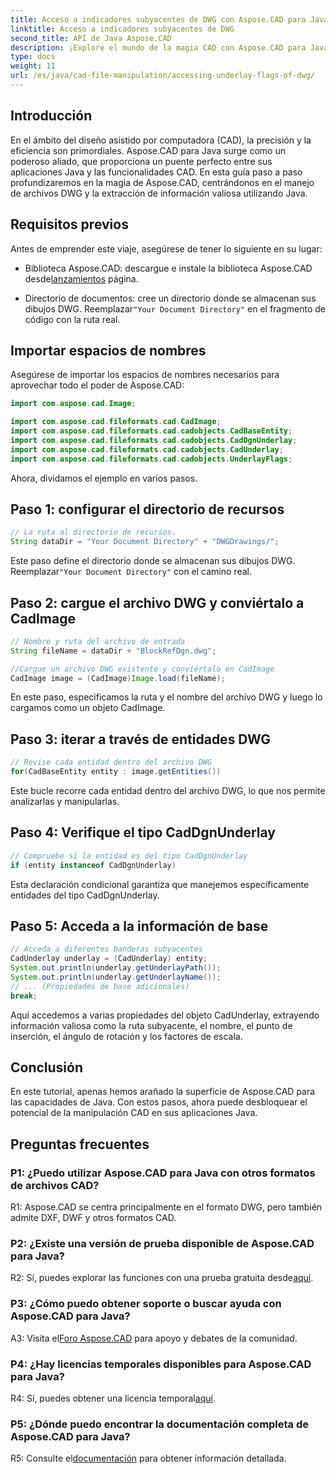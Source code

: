 ```yaml
---
title: Acceso a indicadores subyacentes de DWG con Aspose.CAD para Java
linktitle: Acceso a indicadores subyacentes de DWG
second_title: API de Java Aspose.CAD
description: ¡Explore el mundo de la magia CAD con Aspose.CAD para Java! Maneje sin esfuerzo archivos DWG en sus aplicaciones Java.
type: docs
weight: 11
url: /es/java/cad-file-manipulation/accessing-underlay-flags-of-dwg/
---
```

## Introducción

En el ámbito del diseño asistido por computadora (CAD), la precisión y la eficiencia son primordiales. Aspose.CAD para Java surge como un poderoso aliado, que proporciona un puente perfecto entre sus aplicaciones Java y las funcionalidades CAD. En esta guía paso a paso profundizaremos en la magia de Aspose.CAD, centrándonos en el manejo de archivos DWG y la extracción de información valiosa utilizando Java.

## Requisitos previos

Antes de emprender este viaje, asegúrese de tener lo siguiente en su lugar:

-  Biblioteca Aspose.CAD: descargue e instale la biblioteca Aspose.CAD desde[lanzamientos](https://releases.aspose.com/cad/java/) página.

-  Directorio de documentos: cree un directorio donde se almacenan sus dibujos DWG. Reemplazar`"Your Document Directory"` en el fragmento de código con la ruta real.

## Importar espacios de nombres

Asegúrese de importar los espacios de nombres necesarios para aprovechar todo el poder de Aspose.CAD:

```java
import com.aspose.cad.Image;

import com.aspose.cad.fileformats.cad.CadImage;
import com.aspose.cad.fileformats.cad.cadobjects.CadBaseEntity;
import com.aspose.cad.fileformats.cad.cadobjects.CadDgnUnderlay;
import com.aspose.cad.fileformats.cad.cadobjects.CadUnderlay;
import com.aspose.cad.fileformats.cad.cadobjects.UnderlayFlags;
```

Ahora, dividamos el ejemplo en varios pasos.

## Paso 1: configurar el directorio de recursos

```java
// La ruta al directorio de recursos.
String dataDir = "Your Document Directory" + "DWGDrawings/";
```

 Este paso define el directorio donde se almacenan sus dibujos DWG. Reemplazar`"Your Document Directory"` con el camino real.

## Paso 2: cargue el archivo DWG y conviértalo a CadImage

```java
// Nombre y ruta del archivo de entrada
String fileName = dataDir + "BlockRefDgn.dwg";

//Cargue un archivo DWG existente y conviértalo en CadImage
CadImage image = (CadImage)Image.load(fileName);
```

En este paso, especificamos la ruta y el nombre del archivo DWG y luego lo cargamos como un objeto CadImage.

## Paso 3: iterar a través de entidades DWG

```java
// Revise cada entidad dentro del archivo DWG
for(CadBaseEntity entity : image.getEntities())
```

Este bucle recorre cada entidad dentro del archivo DWG, lo que nos permite analizarlas y manipularlas.

## Paso 4: Verifique el tipo CadDgnUnderlay

```java
// Compruebe si la entidad es del tipo CadDgnUnderlay
if (entity instanceof CadDgnUnderlay)
```

Esta declaración condicional garantiza que manejemos específicamente entidades del tipo CadDgnUnderlay.

## Paso 5: Acceda a la información de base

```java
// Acceda a diferentes banderas subyacentes
CadUnderlay underlay = (CadUnderlay) entity;
System.out.println(underlay.getUnderlayPath());
System.out.println(underlay.getUnderlayName());
// ... (Propiedades de base adicionales)
break;
```

Aquí accedemos a varias propiedades del objeto CadUnderlay, extrayendo información valiosa como la ruta subyacente, el nombre, el punto de inserción, el ángulo de rotación y los factores de escala.

## Conclusión

En este tutorial, apenas hemos arañado la superficie de Aspose.CAD para las capacidades de Java. Con estos pasos, ahora puede desbloquear el potencial de la manipulación CAD en sus aplicaciones Java.

## Preguntas frecuentes

### P1: ¿Puedo utilizar Aspose.CAD para Java con otros formatos de archivos CAD?

R1: Aspose.CAD se centra principalmente en el formato DWG, pero también admite DXF, DWF y otros formatos CAD.

### P2: ¿Existe una versión de prueba disponible de Aspose.CAD para Java?

 R2: Sí, puedes explorar las funciones con una prueba gratuita desde[aquí](https://releases.aspose.com/).

### P3: ¿Cómo puedo obtener soporte o buscar ayuda con Aspose.CAD para Java?

 A3: Visita el[Foro Aspose.CAD](https://forum.aspose.com/c/cad/19) para apoyo y debates de la comunidad.

### P4: ¿Hay licencias temporales disponibles para Aspose.CAD para Java?

 R4: Sí, puedes obtener una licencia temporal[aquí](https://purchase.aspose.com/temporary-license/).

### P5: ¿Dónde puedo encontrar la documentación completa de Aspose.CAD para Java?

 R5: Consulte el[documentación](https://reference.aspose.com/cad/java/) para obtener información detallada.